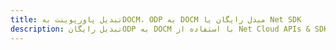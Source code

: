 ---title: تبدیل پاورپوینت بهDOCM، ODP به DOCM مبدل رایگان یا Net SDKdescription: تبدیل رایگانODP به DOCM با استفاده از Net Cloud APIs & SDK. همچنین اسناد Microsoft PowerPoint را در Cloud ایجاد، ویرایش و رندر کنید.---